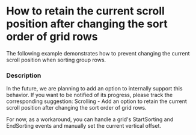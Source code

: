 # How to retain the current scroll position after changing the sort order of grid rows


<p>The following example demonstrates how to prevent changing the current scroll position when sorting group rows.</p>


<h3>Description</h3>

<p>In the future, we are planning to add an option to internally support this behavior. If you want to be notified of its progress, please track the corresponding suggestion: <a data-ticket="Q217241">Scrolling - Add an option to retain the current scroll position after changing the sort order of grid rows</a>.</p><p>For now, as a workaround, you can handle a grid&#39;s StartSorting and EndSorting events and manually set the current vertical offset.</p>

<br/>


